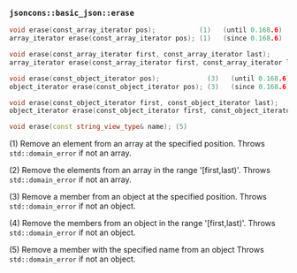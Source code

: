 ### `jsoncons::basic_json::erase`

```c++
void erase(const_array_iterator pos);           (1)   (until 0.168.6)
array_iterator erase(const_array_iterator pos); (1)   (since 0.168.6)

void erase(const_array_iterator first, const_array_iterator last);           (2)   (until 0.168.6)
array_iterator erase(const_array_iterator first, const_array_iterator last); (2)   (since 0.168.6)

void erase(const_object_iterator pos);            (3)   (until 0.168.6)
object_iterator erase(const_object_iterator pos); (3)   (since 0.168.6)

void erase(const_object_iterator first, const_object_iterator last);            (4)   (until 0.168.6)
object_iterator erase(const_object_iterator first, const_object_iterator last); (4)   (since 0.168.6)

void erase(const string_view_type& name); (5)
```

(1) Remove an element from an array at the specified position.
Throws `std::domain_error` if not an array.

(2) Remove the elements from an array in the range '[first,last)'.
Throws `std::domain_error` if not an array.

(3) Remove a member from an object at the specified position.
Throws `std::domain_error` if not an object.
    
(4) Remove the members from an object in the range '[first,last)'.
Throws `std::domain_error` if not an object.

(5) Remove a member with the specified name from an object
Throws `std::domain_error` if not an object.

